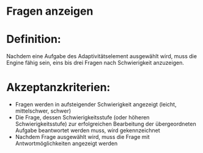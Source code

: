 # Fragen anzeigen


# Definition:
Nachdem eine Aufgabe des Adaptivitätselement ausgewählt wird, muss die Engine fähig sein, eins bis drei Fragen nach
Schwierigkeit anzuzeigen.


# Akzeptanzkriterien:
- Fragen werden in aufsteigender Schwierigkeit angezeigt (leicht, mittelschwer, schwer)
- Die Frage, dessen Schwierigkeitsstufe (oder höheren Schwierigkeitsstufe) zur erfolgreichen Bearbeitung der übergeordneten Aufgabe beantwortet werden muss, 
wird gekennzeichnet
- Nachdem Frage ausgewählt wird, muss die Frage mit Antwortmöglichkeiten angezeigt werden

